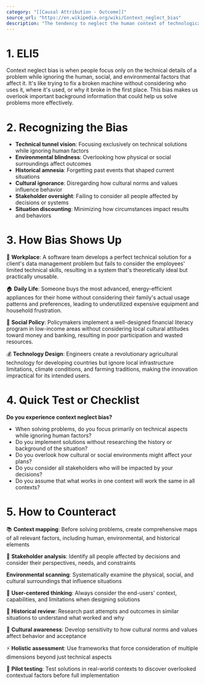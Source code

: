```yaml
---
category: "[[Causal Attribution - Outcome]]"
source_url: "https://en.wikipedia.org/wiki/Context_neglect_bias"
description: "The tendency to neglect the human context of technological challenges"
---
```


# 1. ELI5

Context neglect bias is when people focus only on the technical details of a problem while ignoring the human, social, and environmental factors that affect it. It's like trying to fix a broken machine without considering who uses it, where it's used, or why it broke in the first place. This bias makes us overlook important background information that could help us solve problems more effectively.

# 2. Recognizing the Bias

- **Technical tunnel vision**: Focusing exclusively on technical solutions while ignoring human factors
- **Environmental blindness**: Overlooking how physical or social surroundings affect outcomes
- **Historical amnesia**: Forgetting past events that shaped current situations
- **Cultural ignorance**: Disregarding how cultural norms and values influence behavior
- **Stakeholder oversight**: Failing to consider all people affected by decisions or systems
- **Situation discounting**: Minimizing how circumstances impact results and behaviors

# 3. How Bias Shows Up

💼 **Workplace**: A software team develops a perfect technical solution for a client's data management problem but fails to consider the employees' limited technical skills, resulting in a system that's theoretically ideal but practically unusable.

🏠 **Daily Life**: Someone buys the most advanced, energy-efficient appliances for their home without considering their family's actual usage patterns and preferences, leading to underutilized expensive equipment and household frustration.

🎯 **Social Policy**: Policymakers implement a well-designed financial literacy program in low-income areas without considering local cultural attitudes toward money and banking, resulting in poor participation and wasted resources.

💰 **Technology Design**: Engineers create a revolutionary agricultural technology for developing countries but ignore local infrastructure limitations, climate conditions, and farming traditions, making the innovation impractical for its intended users.

# 4. Quick Test or Checklist

**Do you experience context neglect bias?**

- When solving problems, do you focus primarily on technical aspects while ignoring human factors?
- Do you implement solutions without researching the history or background of the situation?
- Do you overlook how cultural or social environments might affect your plans?
- Do you consider all stakeholders who will be impacted by your decisions?
- Do you assume that what works in one context will work the same in all contexts?

# 5. How to Counteract

📚 **Context mapping**: Before solving problems, create comprehensive maps of all relevant factors, including human, environmental, and historical elements

🤔 **Stakeholder analysis**: Identify all people affected by decisions and consider their perspectives, needs, and constraints

 **Environmental scanning**: Systematically examine the physical, social, and cultural surroundings that influence situations

💬 **User-centered thinking**: Always consider the end-users' context, capabilities, and limitations when designing solutions

🔄 **Historical review**: Research past attempts and outcomes in similar situations to understand what worked and why

📝 **Cultural awareness**: Develop sensitivity to how cultural norms and values affect behavior and acceptance

⚡ **Holistic assessment**: Use frameworks that force consideration of multiple dimensions beyond just technical aspects

🎯 **Pilot testing**: Test solutions in real-world contexts to discover overlooked contextual factors before full implementation
